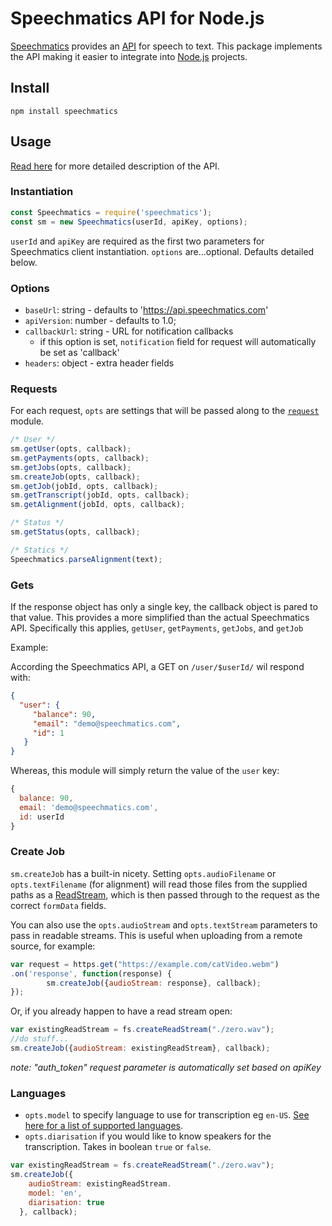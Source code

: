 # Speechmatics API for Node.js

[Speechmatics](https://speechmatics.com) provides an [API](https://speechmatics.com/api-details) for speech to text. This package implements the API making it easier to integrate into [Node.js](https://nodejs.org) projects.

## Install

```
npm install speechmatics
```

## Usage

[Read here](https://speechmatics.com/api-details) for more detailed description of the API.

### Instantiation

```js
const Speechmatics = require('speechmatics');
const sm = new Speechmatics(userId, apiKey, options);
```

`userId` and `apiKey` are required as the first two parameters for Speechmatics client instantiation. `options` are...optional. Defaults detailed below.

### Options

- `baseUrl`: string - defaults to 'https://api.speechmatics.com'
- `apiVersion`: number - defaults to 1.0;
- `callbackUrl`: string - URL for notification callbacks
  - if this option is set, `notification` field for request will automatically be set as 'callback'
- `headers`: object - extra header fields

### Requests

For each request, `opts` are settings that will be passed along to the [`request`](https://github.com/request/request) module.

```js
/* User */
sm.getUser(opts, callback);
sm.getPayments(opts, callback);
sm.getJobs(opts, callback);
sm.createJob(opts, callback);
sm.getJob(jobId, opts, callback);
sm.getTranscript(jobId, opts, callback);
sm.getAlignment(jobId, opts, callback);

/* Status */
sm.getStatus(opts, callback);

/* Statics */
Speechmatics.parseAlignment(text);
```
### Gets

If the response object has only a single key, the callback object is pared to that value. This provides a more simplified than the actual Speechmatics API. Specifically this applies, `getUser`, `getPayments`, `getJobs`, and `getJob`

Example:

According the Speechmatics API, a GET on `/user/$userId/` wil respond with:

```json
{
  "user": {
     "balance": 90,
     "email": "demo@speechmatics.com",
     "id": 1
   }
}
```

Whereas, this module will simply return the value of the `user` key:

```js
{
  balance: 90,
  email: 'demo@speechmatics.com',
  id: userId
}
```

### Create Job

`sm.createJob` has a built-in nicety. Setting `opts.audioFilename` or `opts.textFilename` (for alignment) will read those files from the supplied paths as a [ReadStream](https://nodejs.org/api/fs.html#fs_class_fs_readstream), which is then passed through to the request as the correct `formData` fields.




You can also use the `opts.audioStream` and `opts.textStream` parameters to pass in readable streams. This is useful when uploading from a remote source, for example:
```js
var request = https.get("https://example.com/catVideo.webm")
.on('response', function(response) {
		sm.createJob({audioStream: response}, callback);
});
```
Or, if you already happen to have a read stream open:
```js
var existingReadStream = fs.createReadStream("./zero.wav");
//do stuff...
sm.createJob({audioStream: existingReadStream}, callback);
```

*note: "auth_token" request parameter is automatically set based on apiKey*

### Languages

- `opts.model` to specify language to use for transcription eg `en-US`. [See here for a list of supported languages](https://github.com/pietrop/Create-html-elements-for-speechmatics-languages/blob/master/languages.json).
- `opts.diarisation` if you would like to know speakers for the transcription. Takes in boolean `true` or `false`.


```js
var existingReadStream = fs.createReadStream("./zero.wav");
sm.createJob({
    audioStream: existingReadStream.
    model: 'en',
    diarisation: true
  }, callback);
```


